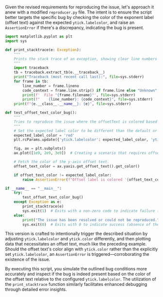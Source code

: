 Given the revised requirements for reproducing the issue, let's approach it anew with a modified `reproducer.py` file. The intent is to ensure the script better targets the specific bug by checking the color of the exponent label (offset text) against the expected `ytick.labelcolor`, and raise an `AssertionError` if there's a discrepancy, indicating the bug is present.

```python
import matplotlib.pyplot as plt
import sys

def print_stacktrace(e: Exception):
    """
    Prints the stack trace of an exception, showing clear line numbers and context for debugging.
    """
    import traceback
    tb = traceback.extract_tb(e.__traceback__)
    print("Traceback (most recent call last):", file=sys.stderr)
    for frame in tb:
        line_number = frame.lineno
        code_context = frame.line.strip() if frame.line else "Unknown"
        print(f'  File "{frame.filename}"', file=sys.stderr)
        print(f"    {line_number}: {code_context}", file=sys.stderr)
    print(f"{e.__class__.__name__}: {e}", file=sys.stderr)

def test_offset_text_color_bug():
    """
    Tries to reproduce the issue where the offsetText is colored based on tick.color instead of tick.labelcolor.
    """
    # Set the expected label color to be different than the default or 'tick.color' to test if it affects offset text.
    expected_label_color = 'red'
    plt.rcParams.update({'ytick.labelcolor': expected_label_color, 'ytick.color': 'blue'})

    fig, ax = plt.subplots()
    ax.plot([1e9, 2e9, 3e9])  # Creating a scenario that requires offset text to be visible.

    # Fetch the color of the y-axis offset text.
    offset_text_color = ax.yaxis.get_offset_text().get_color()

    if offset_text_color != expected_label_color:
        raise AssertionError(f"Offset label is colored '{offset_text_color}' instead of the expected '{expected_label_color}'")

if __name__ == "__main__":
    try:
        test_offset_text_color_bug()
    except Exception as e:
        print_stacktrace(e)
        sys.exit(1)  # Exits with a non-zero code to indicate failure (presence of the bug).
    else:
        print("The issue has been resolved or could not be reproduced.")
        sys.exit(0)  # Exits with 0 to indicate success (absence of the bug).
```

This version is crafted to intentionally trigger the described situation by adjusting `ytick.labelcolor` and `ytick.color` differently, and then plotting data that necessitates an offset text, much like the preceding example. Should the offset text's color align with `ytick.color` rather than the explicitly set `ytick.labelcolor`, an `AssertionError` is triggered—corroborating the existence of the issue.

By executing this script, you simulate the outlined bug conditions more accurately and inspect if the bug is indeed present based on the color of the offset text relative to the configured `ytick.labelcolor`. The utilization of the `print_stacktrace` function similarly facilitates enhanced debugging through detailed error insights.